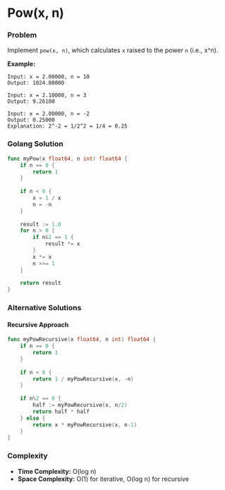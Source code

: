 # Pow(x, n)

### Problem
Implement `pow(x, n)`, which calculates `x` raised to the power `n` (i.e., x^n).

**Example:**
```
Input: x = 2.00000, n = 10
Output: 1024.00000

Input: x = 2.10000, n = 3
Output: 9.26100

Input: x = 2.00000, n = -2
Output: 0.25000
Explanation: 2^-2 = 1/2^2 = 1/4 = 0.25
```

### Golang Solution

```go
func myPow(x float64, n int) float64 {
    if n == 0 {
        return 1
    }
    
    if n < 0 {
        x = 1 / x
        n = -n
    }
    
    result := 1.0
    for n > 0 {
        if n&1 == 1 {
            result *= x
        }
        x *= x
        n >>= 1
    }
    
    return result
}
```

### Alternative Solutions

#### **Recursive Approach**
```go
func myPowRecursive(x float64, n int) float64 {
    if n == 0 {
        return 1
    }
    
    if n < 0 {
        return 1 / myPowRecursive(x, -n)
    }
    
    if n%2 == 0 {
        half := myPowRecursive(x, n/2)
        return half * half
    } else {
        return x * myPowRecursive(x, n-1)
    }
}
```

### Complexity
- **Time Complexity:** O(log n)
- **Space Complexity:** O(1) for iterative, O(log n) for recursive
